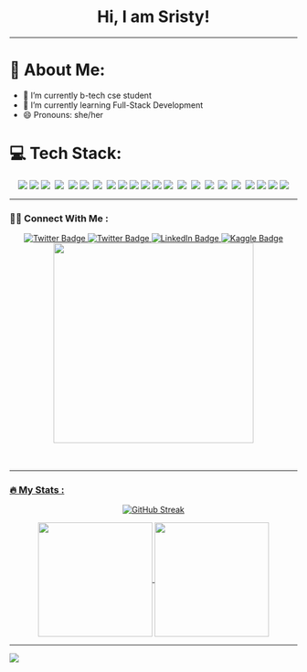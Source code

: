 <div align="center">
  
 <h1 align="center">Hi, I am Sristy! </h1>


</div>

 ---
 
# 💫 About Me:

- 🔭 I’m currently b-tech cse student
- 🌱 I’m currently learning Full-Stack Development
- 😄 Pronouns: she/her



# 💻 Tech Stack:
<div align="center">
  <img src="https://img.shields.io/badge/c-%2300599C.svg?style=for-the-badge&logo=c&logoColor=white"/>
  <img src="https://img.shields.io/badge/python-3670A0?style=for-the-badge&logo=python&logoColor=ffdd54" />
  <img src="https://img.shields.io/badge/javascript-%23323330.svg?style=for-the-badge&logo=javascript&logoColor=%23F7DF1E" />&nbsp;
  <img src="https://img.shields.io/badge/typescript-%23007ACC.svg?style=for-the-badge&logo=typescript&logoColor=white" />&nbsp;
  <img src="https://img.shields.io/badge/c++-%2300599C.svg?style=for-the-badge&logo=c%2B%2B&logoColor=white" />
  <img src="https://img.shields.io/badge/html5-%23E34F26.svg?style=for-the-badge&logo=html5&logoColor=white" />&nbsp;
  <img src="https://img.shields.io/badge/css3-%231572B6.svg?style=for-the-badge&logo=css3&logoColor=white" />&nbsp; 
  <img src="https://img.shields.io/badge/tailwindcss-%2338B2AC.svg?style=for-the-badge&logo=tailwind-css&logoColor=white" />
  <img src="https://img.shields.io/badge/react-%2320232a.svg?style=for-the-badge&logo=react&logoColor=%2361DAFB" />
  <img src="https://img.shields.io/badge/react_native-%2320232a.svg?style=for-the-badge&logo=react&logoColor=%2361DAFB" />
  <img src="https://img.shields.io/badge/vite-%23646CFF.svg?style=for-the-badge&logo=vite&logoColor=white" />
  <img src="https://img.shields.io/badge/React_Router-CA4245?style=for-the-badge&logo=react-router&logoColor=white" />
  <img src="https://img.shields.io/badge/TensorFlow-%23FF6F00.svg?style=for-the-badge&logo=TensorFlow&logoColor=white" />&nbsp;
  <img src="https://img.shields.io/badge/bootstrap-%23563D7C.svg?style=for-the-badge&logo=bootstrap&logoColor=white" />&nbsp;
  <img src="https://img.shields.io/badge/MongoDB-%234ea94b.svg?style=for-the-badge&logo=mongodb&logoColor=white" />&nbsp;
  <img src="https://img.shields.io/badge/mysql-%2300f.svg?style=for-the-badge&logo=mysql&logoColor=white" />&nbsp;
  <img src="https://img.shields.io/badge/firebase-%23039BE5.svg?style=for-the-badge&logo=firebase" />&nbsp;
  <img src="https://img.shields.io/badge/node.js-6DA55F?style=for-the-badge&logo=node.js&logoColor=white" />&nbsp;
  <img src="https://img.shields.io/badge/git-%23F05033.svg?style=for-the-badge&logo=git&logoColor=white" />
  <img src="https://img.shields.io/badge/Keras-%23D00000.svg?style=for-the-badge&logo=Keras&logoColor=white"/>
  <img src="https://img.shields.io/badge/github-%23121011.svg?style=for-the-badge&logo=github&logoColor=white" />
    <img src="https://img.shields.io/badge/Visual%20Studio%20Code-0078d7.svg?style=for-the-badge&logo=visual-studio-code" />
</div>

---
### :man_technologist: Connect With Me :
<div id="badges" align="center">
  </a>
  <a href="https://www.twitter.com/SristyPaul17">
    <img src="https://img.shields.io/badge/Twitter-blue?style=for-the-badge&logo=twitter&logoColor=white" alt="Twitter Badge"/>
  </a>
  <a href="https://www.instagram.com/sristy.paul.1705/">
    <img src="https://img.shields.io/badge/Instagram-red?style=for-the-badge&logo=instagram&logoColor=white" alt="Twitter Badge"/>
  </a>
  <a href="https://www.linkedin.com/in/sristy-paul">
    <img src="https://img.shields.io/badge/LinkedIn-blue?style=for-the-badge&logo=linkedin&logoColor=white" alt="LinkedIn Badge"/>
   <a href="https://www.kaggle.com/in/sristypaul">
    <img src="https://img.shields.io/badge/Kaggle-blue?style=for-the-badge&logo=Kaggle&logoColor=white" alt="Kaggle Badge"/>

</div>
<div align="center">
  <img src="https://media.giphy.com/media/dWesBcTLavkZuG35MI/giphy.gif" width="350"/>
</div>
<br>

<br>
<div align="center">
</div>

---
### :fire: My Stats :
<div align="center">
  

  
 </div>
 
<div align="center">
  
[![GitHub Streak](https://github-readme-streak-stats.herokuapp.com?user=sristy17&hide_border=true&date_format=M%20j%5B%2C%20Y%5D)](https://git.io/streak-stats)

<a href="https://github.com/anuraghazra/github-readme-stats">
  <img height=200 align="center" src="https://github-readme-stats.vercel.app/api?username=sristy17&show_icons=true&locale=en&theme=default" />
</a>
<a href="https://github.com/anuraghazra/convoychat">
  <img height=200 align="center" src="https://github-readme-stats.vercel.app/api/top-langs?username=sristy17&hide=jupyter%20notebook&layout=compact&langs_count=8&card_width=320" />
</a>
</div>

---

<img src="https://forthebadge.com/images/badges/built-with-love.svg" />


